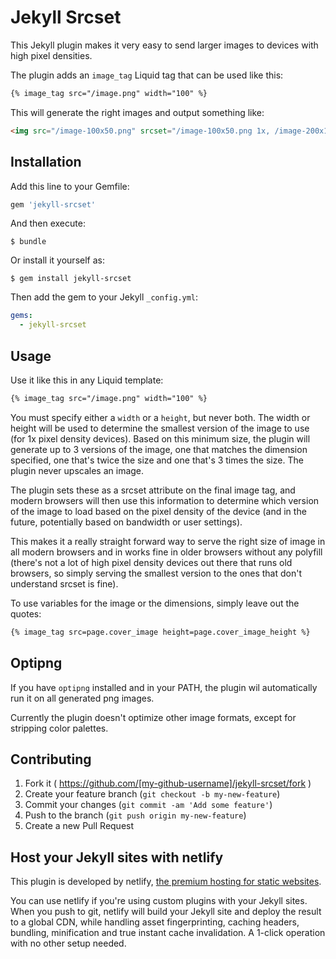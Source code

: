 # Jekyll Srcset

This Jekyll plugin makes it very easy to send larger images to devices with high pixel densities.

The plugin adds an `image_tag` Liquid tag that can be used like this:

```html
{% image_tag src="/image.png" width="100" %}
```

This will generate the right images and output something like:

```html
<img src="/image-100x50.png" srcset="/image-100x50.png 1x, /image-200x100.png 2x, /image-300x150.png 3x" width="100">
```

## Installation

Add this line to your Gemfile:

```ruby
gem 'jekyll-srcset'
```

And then execute:

    $ bundle

Or install it yourself as:

    $ gem install jekyll-srcset

Then add the gem to your Jekyll `_config.yml`:

```yml
gems:
  - jekyll-srcset
```

## Usage

Use it like this in any Liquid template:

```html
{% image_tag src="/image.png" width="100" %}
```

You must specify either a `width` or a `height`, but never both. The width or height will be used to determine the smallest version of the image to use (for 1x pixel density devices). Based on this minimum size, the plugin will generate up to 3 versions of the image, one that matches the dimension specified, one that's twice the size and one that's 3 times the size. The plugin never upscales an image.

The plugin sets these as a srcset attribute on the final image tag, and modern browsers will then use this information to determine which version of the image to load based on the pixel density of the device (and in the future, potentially based on bandwidth or user settings).

This makes it a really straight forward way to serve the right size of image in all modern browsers and in works fine in older browsers without any polyfill (there's not a lot of high pixel density devices out there that runs old browsers, so simply serving the smallest version to the ones that don't understand srcset is fine).

To use variables for the image or the dimensions, simply leave out the quotes:

```html
{% image_tag src=page.cover_image height=page.cover_image_height %}
```

## Optipng

If you have `optipng` installed and in your PATH, the plugin wil automatically run it on all generated png images.

Currently the plugin doesn't optimize other image formats, except for stripping color palettes.

## Contributing

1. Fork it ( https://github.com/[my-github-username]/jekyll-srcset/fork )
2. Create your feature branch (`git checkout -b my-new-feature`)
3. Commit your changes (`git commit -am 'Add some feature'`)
4. Push to the branch (`git push origin my-new-feature`)
5. Create a new Pull Request

## Host your Jekyll sites with netlify

This plugin is developed by netlify, [the premium hosting for static websites](https://www.netlify.com).

You can use netlify if you're using custom plugins with your Jekyll sites. When you push to git, netlify will build your Jekyll site and deploy the result to a global CDN, while handling asset fingerprinting, caching headers, bundling, minification and true instant cache invalidation. A 1-click operation with no other setup needed.
